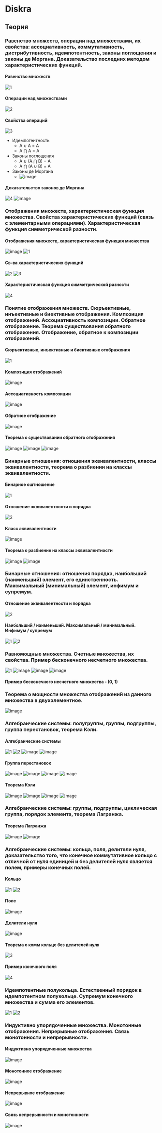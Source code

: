 # Diskra
## Теория
### Равенство множеств, операции над множествами, их свойства: ассоциативность, коммутативность, дистрибутивность, идемпотентность, законы поглощения и законы де Моргана. Доказательство последних методом характеристических функций.

#### Равенство множеств
![1](https://user-images.githubusercontent.com/72094319/147854764-50aac12b-6352-48ad-9fa8-c9f973549ab6.jpg)

#### Операции над множествами
![2](https://user-images.githubusercontent.com/72094319/147854803-0c806b7a-92e6-4310-9202-b799e1715a55.jpg)

#### Свойства операций
![3](https://user-images.githubusercontent.com/72094319/147854766-7c0b7d35-3884-4087-ad2c-783c85bbe1bf.jpg)
* Идемпотентность
  + A ∪ A = A
  + A ⋂ A = A
* Законы поглощения
  + A ∪ (A ⋂ B) = A
  + A ⋂ (A ∪ B) = A
* Законы де Моргана
  + ![image](https://user-images.githubusercontent.com/72094319/147854856-5f3111ed-10b2-4738-beee-53f698026ec7.png)
#### Доказательство законов де Моргана
![4](https://user-images.githubusercontent.com/72094319/147854980-a88ab9dd-9be6-4467-8b3b-8d8bd8a801fc.jpg)
![image](https://user-images.githubusercontent.com/72094319/147854906-36ea47be-db62-40e8-a55c-07898f4893cc.png)

### Отображения множеств, характеристическая функция множества. Свойства характеристических функций (связь с элементарными операциями). Характеристическая функция симметрической разности.
#### Отображения множеств, характеристическая функция множества
![image](https://user-images.githubusercontent.com/72094319/147869345-8ee8b804-9dcf-498a-9335-b932001368d2.png)
![1](https://user-images.githubusercontent.com/72094319/147869229-f4297a2f-6e81-4084-ad65-69c779a319a1.jpg)
#### Св-ва характеристических функций
![2](https://user-images.githubusercontent.com/72094319/147869230-4952db0a-9ce6-4025-b9fa-e1804de7c512.jpg)
![3](https://user-images.githubusercontent.com/72094319/147869231-7d6d367b-106a-4e97-850e-e630fb23d016.jpg)
#### Характеристическая функция симметрической разности
![4](https://user-images.githubusercontent.com/72094319/147869232-4d06fc1b-95c0-4bb3-9308-e0551a0e2a41.jpg)

### Понятие отображения множеств. Сюръективные, инъективные и биективные отображения. Композиция отображений. Ассоциативность композиции. Обратное отображение. Теорема существования обратного отображения. Отображение, обратное к композиции отображений.
#### Сюръективные, инъективные и биективные отображения
![1](https://user-images.githubusercontent.com/72094319/147869377-bcc74f38-8031-4601-b418-62c3bdc140f8.jpg)
#### Композиция отображений
![image](https://user-images.githubusercontent.com/72094319/147869402-c4138eb7-1f12-41de-8c4c-3d30c3e9fb18.png)
#### Ассоциативность композиции
![image](https://user-images.githubusercontent.com/72094319/147869447-e9117879-feca-45e6-ab5d-edb24b1b456a.png)
#### Обратное отображение
![image](https://user-images.githubusercontent.com/72094319/147869620-3b3c014e-a62f-4b25-a071-252eb14be8b6.png)
#### Теорема о существовании обратного отображения
![image](https://user-images.githubusercontent.com/72094319/147869580-684fd0bd-18d3-4c5a-becf-c83e019a7a65.png)
![image](https://user-images.githubusercontent.com/72094319/147869593-f487fca7-285d-48ef-8632-9ff1e7e16f4b.png)
![image](https://user-images.githubusercontent.com/72094319/147869600-84a88c3b-b37f-4c33-bbd2-80e904bc341b.png)

### Бинарные отношения: отношения эквивалентности, классы эквивалентности, теорема о разбиении на классы эквивалентности.
#### Бинарное оштношение
![1](https://user-images.githubusercontent.com/72094319/147873578-f4448a4d-2c9d-466a-81c6-6ab03923d169.jpg)
#### Отношение эквивалентности и порядка
![2](https://user-images.githubusercontent.com/72094319/147873579-4dd9f90a-693c-46f5-8275-6e1da1e14b9d.jpg)
#### Класс эквивалентности
![image](https://user-images.githubusercontent.com/72094319/147873595-f6928421-427f-44ca-9ce7-f874a029b21b.png)
#### Теорема о разбиение на классы эквивалентности
![image](https://user-images.githubusercontent.com/72094319/147873611-102d45d7-ef0a-475c-8f3d-d99e7437d1c9.png)
![image](https://user-images.githubusercontent.com/72094319/147873787-d605d5a7-59ef-4252-ba3c-a8649716a9cc.png)

### Бинарные отношения: отношения порядка, наибольший (наименьший) элемент, его единственность. Максимальный (минимальный) элемент, инфимум и супремум.
#### Отношение эквивалентности и порядка
![2](https://user-images.githubusercontent.com/72094319/147873579-4dd9f90a-693c-46f5-8275-6e1da1e14b9d.jpg)
#### Наибольший / наименьший. Максимальный / минимальный. Инфимум / супремум
![1](https://user-images.githubusercontent.com/72094319/147882265-94ddc22c-c7f0-45ab-bf01-475c1336019c.jpg)
![2](https://user-images.githubusercontent.com/72094319/147882267-5c60bb1d-21f0-4af4-9f20-e3b03e51e38e.jpg)

### Равномощные множества. Счетные множества, их свойства. Пример бесконечного несчетного множества.
![1](https://user-images.githubusercontent.com/72094319/147882454-4755af73-6d23-4c26-ae27-a187e85b279b.jpg)
![image](https://user-images.githubusercontent.com/72094319/148029839-a1e88c66-283f-4d62-a548-44fd2d52bbdb.png)
![image](https://user-images.githubusercontent.com/72094319/148029856-7d85990e-b3a6-4755-b320-84d34c9f9f2b.png)
![image](https://user-images.githubusercontent.com/72094319/148029998-9ecbf8bc-0013-4251-9f09-059f1682327d.png)
 #### Пример бесконечного несчетного множества - (0, 1)

### Теорема о мощности множества отображений из данного множества в двухэлементное.
![image](https://user-images.githubusercontent.com/72094319/147882654-471baad5-2971-4514-bd20-94f0e0cab7d0.png)

### Алгебраические системы: полугруппы, группы, подгруппы, группа перестановок, теорема Кэли.
#### Алгебраические системы
![1](https://user-images.githubusercontent.com/72094319/147930821-8fe4ced6-a2a5-4a2d-9f65-c654aa9b1999.jpg)
![2](https://user-images.githubusercontent.com/72094319/147930824-650e2683-c24c-470a-b0d5-3231d4103712.jpg)
![image](https://user-images.githubusercontent.com/72094319/148037091-c6f9c1e7-0bdc-4266-8231-970a5da6aeb1.png)
![image](https://user-images.githubusercontent.com/72094319/148037204-ae5c2d7a-56d1-4a5f-9540-e6af76630a83.png)
#### Группа перестановок
![image](https://user-images.githubusercontent.com/72094319/147930568-19d7c945-ba3f-4c1b-8e8c-b1f4b281f15a.png)
![image](https://user-images.githubusercontent.com/72094319/147930884-097f93f6-b40f-4869-bfdc-24bf1b678f54.png)
![image](https://user-images.githubusercontent.com/72094319/147930899-19dd59c9-3d1d-49af-8e96-fdaaf3c49c98.png)
![image](https://user-images.githubusercontent.com/72094319/147930926-afa439e4-54eb-48f1-901b-a19273b72ca7.png)
#### Теорема Кэли
![image](https://user-images.githubusercontent.com/72094319/147930992-29a5ec6d-a0f3-4fd7-b1b7-4d47c673751b.png)
![image](https://user-images.githubusercontent.com/72094319/147931014-25a24c63-543e-4c49-8ad9-76b122e4a625.png)
![image](https://user-images.githubusercontent.com/72094319/147931063-bf553c37-c4c2-42bc-8e66-e9800f7fadc9.png)
![image](https://user-images.githubusercontent.com/72094319/147931076-31b34b38-023c-4f08-9d76-6b21fa5f704f.png)

### Алгебраические системы: группы, подгруппы, циклическая группа, порядок элемента, теорема Лагранжа.
#### Теорема Лагранжа
![image](https://user-images.githubusercontent.com/72094319/148039154-18057461-97d5-4b1a-bbd4-563d005ba516.png)
![image](https://user-images.githubusercontent.com/72094319/148039086-8ae151f2-ffc3-4908-8804-3c62c9ed2556.png)

### Алгебраические системы: кольца, поля, делители нуля, доказательство того, что конечное коммутативное кольцо с отличной от нуля единицей и без делителей нуля является полем, примеры конечных полей.
#### Кольцо
![1](https://user-images.githubusercontent.com/72094319/148042326-71b3f406-f84b-4094-afa7-665838c8e493.jpg)
![2](https://user-images.githubusercontent.com/72094319/148042333-a172e82d-a60d-4cf7-aada-4c8f0e1caeb7.jpg)
#### Поле
![image](https://user-images.githubusercontent.com/72094319/148039875-6b7b93f1-9c8f-4368-b746-a0cfce2396e1.png)
#### Делители нуля
![image](https://user-images.githubusercontent.com/72094319/148040088-5e535bb9-9c4c-4782-84c0-8d4503256eff.png)
#### Теорема о комм кольце без делителей нуля
![3](https://user-images.githubusercontent.com/72094319/148042380-d2c3736b-3b68-44eb-852d-1b93cbd0172b.jpg)
#### Пример конечного поля
![4](https://user-images.githubusercontent.com/72094319/148042457-b8fa6dae-c12e-495c-aab8-32bbdfc8ecc6.jpg)

### Идемпотентные полукольца. Естественный порядок в идемпотентном полукольце. Супремум конечного множества и сумма его элементов.
![1](https://user-images.githubusercontent.com/72094319/148042962-722d2666-7cb6-4138-bc33-cbab9e6a0fcd.jpg)
![2](https://user-images.githubusercontent.com/72094319/148042972-b8618702-01d5-4c27-97b2-650f29e10972.jpg)

### Индуктивно упорядоченные множества. Монотонные отображения. Непрерывные отображения. Связь монотонности и непрерывности.
#### Индуктивно упорядоченные множества
![image](https://user-images.githubusercontent.com/72094319/148043461-b2324968-fdf7-476b-ac81-91ea59cbfc42.png)
#### Монотонное отображение
![image](https://user-images.githubusercontent.com/72094319/148043759-acc6d46b-f4ca-4d8a-b140-3c5679f542f5.png)
#### Непрерывное отображение
![image](https://user-images.githubusercontent.com/72094319/148043830-a0fc535f-7a02-4d49-937e-b226f2d61426.png)
#### Связь непрерывности и монотонности
![image](https://user-images.githubusercontent.com/72094319/148044090-fbd66b16-c173-46d5-a041-30f19cf48d34.png)

